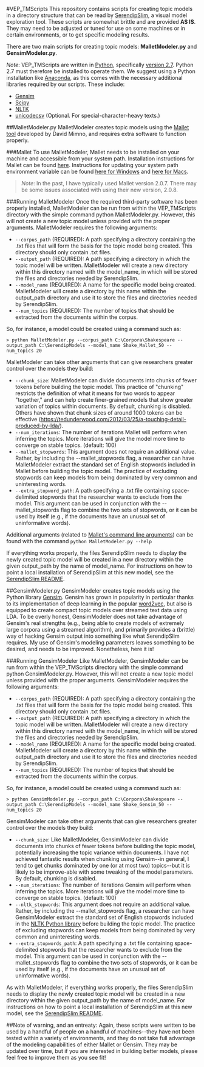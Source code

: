 #VEP_TMScripts
This repository contains scripts for creating topic models in a directory structure that can be read by [SerendipSlim](https://github.com/uwgraphics/SerendipSlim), a visual model exploration tool. These scripts are somewhat brittle and are provided **AS IS**. They may need to be adjusted or tuned for use on some machines or in certain environments, or to get specific modeling results.

There are two main scripts for creating topic models: **MalletModeler.py** and **GensimModeler.py**.

*Note*: VEP_TMScripts are written in [Python](https://www.python.org/), specifically [version 2.7](https://docs.python.org/2.7/). Python 2.7 must therefore be installed to operate them. We suggest using a Python installation like [Anaconda](https://www.continuum.io/downloads), as this comes with the necessary additional libraries required by our scripts. These include:

- [Gensim](https://radimrehurek.com/gensim/)
- [Scipy](https://www.scipy.org/)
- [NLTK](http://www.nltk.org/)
- [unicodecsv](https://github.com/jdunck/python-unicodecsv) (Optional. For special-character-heavy texts.)

##MalletModeler.py
MalletModeler creates topic models using the [Mallet tool](http://mallet.cs.umass.edu/topics.php) developed by David Mimno, and requires extra software to function properly.

###Mallet
To use MalletModeler, Mallet needs to be installed on your machine and accessible from your system path. Installation instructions for Mallet can be found [here](http://mallet.cs.umass.edu/download.php). Instructions for updating your system path environment variable can be found [here for Windows](https://www.java.com/en/download/help/path.xml) and [here for Macs](https://www.cyberciti.biz/faq/appleosx-bash-unix-change-set-path-environment-variable/).

> *Note*: In the past, I have typically used Mallet version 2.0.7. There may be some issues associated with using their new version, 2.0.8.

###Running MalletModeler
Once the required third-party software has been properly installed, MalletModeler can be run from within the VEP_TMScripts directory with the simple command python MalletModeler.py. However, this will not create a new topic model unless provided with the proper arguments. MalletModeler requires the following arguments:

- `--corpus_path` (REQUIRED): A path specifying a directory containing the .txt files that will form the basis for the topic model being created. This directory should only contain .txt files.
- `--output_path` (REQUIRED): A path specifying a directory in which the topic model will be written. MalletModeler will create a new directory within this directory named with the model_name, in which will be stored the files and directories needed by SerendipSlim.
- `--model_name` (REQUIRED): A name for the specific model being created. MalletModeler will create a directory by this name within the output_path directory and use it to store the files and directories needed by SerendipSlim.
- `--num_topics` (REQUIRED): The number of topics that should be extracted from the documents within the corpus.

So, for instance, a model could be created using a command such as:

```
> python MalletModeler.py --corpus_path C:\Corpora\Shakespeare --output_path C:\SerendipModels --model_name Shake_Mallet_50 --num_topics 20
```

MalletModeler can take other arguments that can give researchers greater control over the models they build:

- `--chunk_size`: MalletModeler can divide documents into chunks of fewer tokens before building the topic model. This practice of "chunking" restricts the definition of what it means for two words to appear "together," and can help create finer-grained models that show greater variation of topics within documents. By default, chunking is disabled. Others have shown that chunk sizes of around 1000 tokens can be effective (https://tedunderwood.com/2012/03/25/a-touching-detail-produced-by-lda/).
- `--num_iterations`: The number of iterations Mallet will perform when inferring the topics. More iterations will give the model more time to converge on stable topics. (default: 100)
- `--mallet_stopwords`: This argument does not require an additional value. Rather, by including the --mallet_stopwords flag, a researcher can have MalletModeler extract the standard set of English stopwords included in Mallet before building the topic model. The practice of excluding stopwords can keep models from being dominated by very common and uninteresting words.
- `--extra_stopword_path`: A path specifying a .txt file containing space-delimited stopwords that the researcher wants to exclude from the model. This argument can be used in conjunction with the --mallet_stopwords flag to combine the two sets of stopwords, or it can be used by itself (e.g., if the documents have an unusual set of uninformative words).

Additional arguments (related to [Mallet's command line arguments](http://mallet.cs.umass.edu/topics.php)) can be found with the command `python MalletModeler.py --help`

If everything works properly, the files SerendipSlim needs to display the newly created topic model will be created in a new directory within the given output_path by the name of model_name. For instructions on how to point a local installation of SerendipSlim at this new model, see the [SerendipSlim README](https://github.com/uwgraphics/SerendipSlim#serendipslim-model-format).

##GensimModeler.py
GensimModeler creates topic models using the Python library [Gensim](https://radimrehurek.com/gensim/). Gensim has grown in popularity in particular thanks to its implementation of deep learning in the popular [word2vec](https://radimrehurek.com/gensim/models/word2vec.html), but also is equipped to create compact topic models over streamed text data using LDA. To be overly honest, GensimModeler does not take advantage of Gensim's real strengths (e.g., being able to create models of extremely large corpora using a streamed algorithm), and primarily provides a (brittle) way of hacking Gensim output into something like what SerendipSlim requires. My use of Gensim's modeling parameters leaves something to be desired, and needs to be improved. Nonetheless, here it is!

###Running GensimModeler
Like MalletModeler, GensimModeler can be run from within the VEP_TMScripts directory with the simple command python GensimModeler.py. However, this will not create a new topic model unless provided with the proper arguments. GensimModeler requires the following arguments:

- `--corpus_path` (REQUIRED): A path specifying a directory containing the .txt files that will form the basis for the topic model being created. This directory should only contain .txt files.
- `--output_path` (REQUIRED): A path specifying a directory in which the topic model will be written. MalletModeler will create a new directory within this directory named with the model_name, in which will be stored the files and directories needed by SerendipSlim.
- `--model_name` (REQUIRED): A name for the specific model being created. MalletModeler will create a directory by this name within the output_path directory and use it to store the files and directories needed by SerendipSlim.
- `--num_topics` (REQUIRED): The number of topics that should be extracted from the documents within the corpus.

So, for instance, a model could be created using a command such as:

```
> python GensimModeler.py --corpus_path C:\Corpora\Shakespeare --output_path C:\SerendipModels --model_name Shake_Gensim_50 --num_topics 20
```

GensimModeler can take other arguments that can give researchers greater control over the models they build:

- `--chunk_size`: Like MalletModeler, GensimModeler can divide documents into chunks of fewer tokens before building the topic model, potentially increasing the topic variance within documents. I have not achieved fantastic results when chunking using Gensim--in general, I tend to get chunks dominated by one (or at most two) topics--but it is likely to be improve-able with some tweaking of the model parameters. By default, chunking is disabled.
- `--num_iterations`: The number of iterations Gensim will perform when inferring the topics. More iterations will give the model more time to converge on stable topics. (default: 100)
- `--nltk_stopwords`: This argument does not require an additional value. Rather, by including the --mallet_stopwords flag, a researcher can have GensimModeler extract the standard set of English stopwords included in the [NLTK Python library](http://www.nltk.org/) before building the topic model. The practice of excluding stopwords can keep models from being dominated by very common and uninteresting words.
- `--extra_stopwords_path`: A path specifying a .txt file containing space-delimited stopwords that the researcher wants to exclude from the model. This argument can be used in conjunction with the --mallet_stopwords flag to combine the two sets of stopwords, or it can be used by itself (e.g., if the documents have an unusual set of uninformative words).

As with MalletModeler, if everything works properly, the files SerendipSlim needs to display the newly created topic model will be created in a new directory within the given output_path by the name of model_name. For instructions on how to point a local installation of SerendipSlim at this new model, see the [SerendipSlim README](https://github.com/uwgraphics/SerendipSlim#serendipslim-model-format).

##Note of warning, and an entreaty:
Again, these scripts were written to be used by a handful of people on a handful of machines--they have not been tested within a variety of environments, and they do not take full advantage of the modeling capabilities of either Mallet or Gensim. They may be updated over time, but if you are interested in building better models, please feel free to improve them as you see fit!

